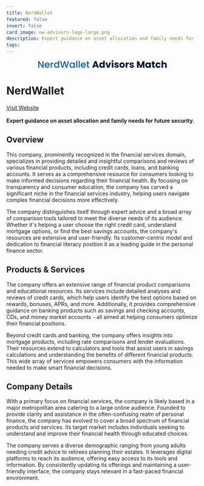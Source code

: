 ```yaml
---
title: NerdWallet
featured: false
invert: false
card_image: nw-advisors-logo-large.png
description: Expert guidance on asset allocation and family needs for future security.
tags: 
---
```


<div align="center">
<a href="https://www.nerdwallet.com/article/investing/estate-planning/estate-planning-attorney">
<img src="nw-advisors-logo-large.png" alt="Logo" style="min-width: 200px; max-width: 600px; height: auto;" >
</a>
</div>

# NerdWallet
<a href="https://www.nerdwallet.com/article/investing/estate-planning/estate-planning-attorney">Visit Website</a>
<br>
<br>
**Expert guidance on asset allocation and family needs for future security.**

## Overview
This company, prominently recognized in the financial services domain, specializes in providing detailed and insightful comparisons and reviews of various financial products, including credit cards, loans, and banking accounts. It serves as a comprehensive resource for consumers looking to make informed decisions regarding their financial health. By focusing on transparency and consumer education, the company has carved a significant niche in the financial services industry, helping users navigate complex financial decisions more effectively.

The company distinguishes itself through expert advice and a broad array of comparison tools tailored to meet the diverse needs of its audience. Whether it's helping a user choose the right credit card, understand mortgage options, or find the best savings accounts, the company's resources are extensive and user-friendly. Its customer-centric model and dedication to financial literacy position it as a leading guide in the personal finance sector.
## Products & Services 
The company offers an extensive range of financial product comparisons and educational resources. Its services include detailed analyses and reviews of credit cards, which help users identify the best options based on rewards, bonuses, APRs, and more. Additionally, it provides comprehensive guidance on banking products such as savings and checking accounts, CDs, and money market accounts - all aimed at helping consumers optimize their financial positions.

Beyond credit cards and banking, the company offers insights into mortgage products, including rate comparisons and lender evaluations. Their resources extend to calculators and tools that assist users in savings calculations and understanding the benefits of different financial products. This wide array of services empowers consumers with the information needed to make smart financial decisions.
## Company Details 
With a primary focus on financial services, the company is likely based in a major metropolitan area catering to a large online audience. Founded to provide clarity and assistance in the often-confusing realm of personal finance, the company has evolved to cover a broad spectrum of financial products and services. Its target market includes individuals seeking to understand and improve their financial health through educated choices.

The company serves a diverse demographic ranging from young adults needing credit advice to retirees planning their estates. It leverages digital platforms to reach its audience, offering easy access to its tools and information. By consistently updating its offerings and maintaining a user-friendly interface, the company stays relevant in a fast-paced financial environment.

